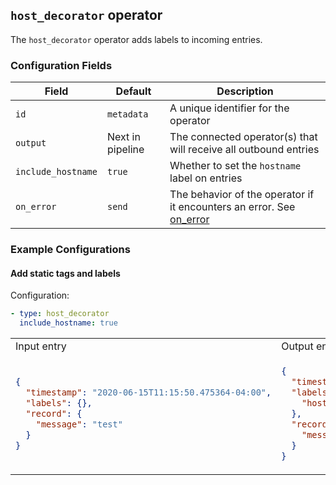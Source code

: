 ## `host_decorator` operator

The `host_decorator` operator adds labels to incoming entries.

### Configuration Fields

| Field              | Default          | Description                                                                                     |
| ---                | ---              | ---                                                                                             |
| `id`               | `metadata`       | A unique identifier for the operator                                                            |
| `output`           | Next in pipeline | The connected operator(s) that will receive all outbound entries                                |
| `include_hostname` | `true`           | Whether to set the `hostname` label on entries                                                  |
| `on_error`         | `send`           | The behavior of the operator if it encounters an error. See [on_error](/docs/types/on_error.md) |

### Example Configurations

#### Add static tags and labels

Configuration:
```yaml
- type: host_decorator
  include_hostname: true
```

<table>
<tr><td> Input entry </td> <td> Output entry </td></tr>
<tr>
<td>

```json
{
  "timestamp": "2020-06-15T11:15:50.475364-04:00",
  "labels": {},
  "record": {
    "message": "test"
  }
}
```

</td>
<td>

```json
{
  "timestamp": "2020-06-15T11:15:50.475364-04:00",
  "labels": {
    "hostname": "my_host"
  },
  "record": {
    "message": "test"
  }
}
```

</td>
</tr>
</table>
